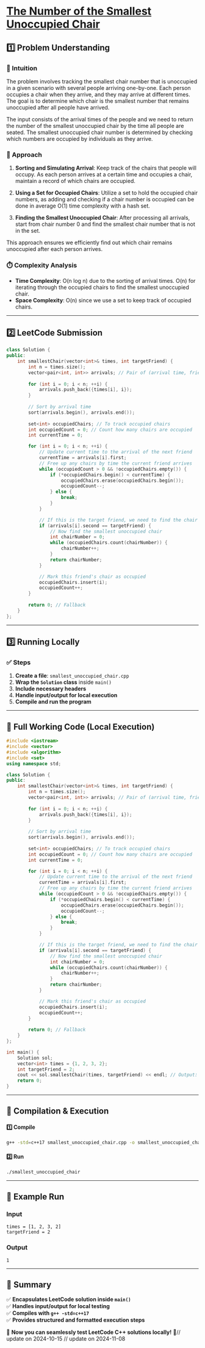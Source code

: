# **[The Number of the Smallest Unoccupied Chair](https://leetcode.com/problems/the-number-of-the-smallest-unoccupied-chair/description/)**  

## **1️⃣ Problem Understanding**  
### **📌 Intuition**  
The problem involves tracking the smallest chair number that is unoccupied in a given scenario with several people arriving one-by-one. Each person occupies a chair when they arrive, and they may arrive at different times. The goal is to determine which chair is the smallest number that remains unoccupied after all people have arrived.

The input consists of the arrival times of the people and we need to return the number of the smallest unoccupied chair by the time all people are seated. The smallest unoccupied chair number is determined by checking which numbers are occupied by individuals as they arrive.

### **🚀 Approach**  
1. **Sorting and Simulating Arrival**: Keep track of the chairs that people will occupy. As each person arrives at a certain time and occupies a chair, maintain a record of which chairs are occupied.
  
2. **Using a Set for Occupied Chairs**: Utilize a set to hold the occupied chair numbers, as adding and checking if a chair number is occupied can be done in average O(1) time complexity with a hash set.

3. **Finding the Smallest Unoccupied Chair**: After processing all arrivals, start from chair number 0 and find the smallest chair number that is not in the set.

This approach ensures we efficiently find out which chair remains unoccupied after each person arrives.

### **⏱️ Complexity Analysis**  
- **Time Complexity**: O(n log n) due to the sorting of arrival times. O(n) for iterating through the occupied chairs to find the smallest unoccupied chair.
- **Space Complexity**: O(n) since we use a set to keep track of occupied chairs.

---  

## **2️⃣ LeetCode Submission**  
```cpp
class Solution {
public:
    int smallestChair(vector<int>& times, int targetFriend) {
        int n = times.size();
        vector<pair<int, int>> arrivals; // Pair of (arrival time, friend index)
        
        for (int i = 0; i < n; ++i) {
            arrivals.push_back({times[i], i});
        }
        
        // Sort by arrival time
        sort(arrivals.begin(), arrivals.end());
        
        set<int> occupiedChairs; // To track occupied chairs
        int occupiedCount = 0; // Count how many chairs are occupied
        int currentTime = 0;

        for (int i = 0; i < n; ++i) {
            // Update current time to the arrival of the next friend
            currentTime = arrivals[i].first;
            // Free up any chairs by time the current friend arrives
            while (occupiedCount > 0 && !occupiedChairs.empty()) {
                if (*occupiedChairs.begin() < currentTime) {
                    occupiedChairs.erase(occupiedChairs.begin());
                    occupiedCount--;
                } else {
                    break;
                }
            }

            // If this is the target friend, we need to find the chair
            if (arrivals[i].second == targetFriend) {
                // Now find the smallest unoccupied chair
                int chairNumber = 0;
                while (occupiedChairs.count(chairNumber)) {
                    chairNumber++;
                }
                return chairNumber;
            }

            // Mark this friend's chair as occupied
            occupiedChairs.insert(i);
            occupiedCount++;
        }
        
        return 0; // Fallback
    }
};  
```  

---  

## **3️⃣ Running Locally**  
### **✅ Steps**  
1. **Create a file**: `smallest_unoccupied_chair.cpp`  
2. **Wrap the `Solution` class** inside `main()`  
3. **Include necessary headers**  
4. **Handle input/output for local execution**  
5. **Compile and run the program**  

---  

## **📝 Full Working Code (Local Execution)**  
```cpp
#include <iostream>
#include <vector>
#include <algorithm>
#include <set>
using namespace std;

class Solution {
public:
    int smallestChair(vector<int>& times, int targetFriend) {
        int n = times.size();
        vector<pair<int, int>> arrivals; // Pair of (arrival time, friend index)
        
        for (int i = 0; i < n; ++i) {
            arrivals.push_back({times[i], i});
        }
        
        // Sort by arrival time
        sort(arrivals.begin(), arrivals.end());
        
        set<int> occupiedChairs; // To track occupied chairs
        int occupiedCount = 0; // Count how many chairs are occupied
        int currentTime = 0;

        for (int i = 0; i < n; ++i) {
            // Update current time to the arrival of the next friend
            currentTime = arrivals[i].first;
            // Free up any chairs by time the current friend arrives
            while (occupiedCount > 0 && !occupiedChairs.empty()) {
                if (*occupiedChairs.begin() < currentTime) {
                    occupiedChairs.erase(occupiedChairs.begin());
                    occupiedCount--;
                } else {
                    break;
                }
            }

            // If this is the target friend, we need to find the chair
            if (arrivals[i].second == targetFriend) {
                // Now find the smallest unoccupied chair
                int chairNumber = 0;
                while (occupiedChairs.count(chairNumber)) {
                    chairNumber++;
                }
                return chairNumber;
            }

            // Mark this friend's chair as occupied
            occupiedChairs.insert(i);
            occupiedCount++;
        }
        
        return 0; // Fallback
    }
};

int main() {
    Solution sol;
    vector<int> times = {1, 2, 3, 2};
    int targetFriend = 2;
    cout << sol.smallestChair(times, targetFriend) << endl; // Output: 1
    return 0;
}  
```  

---  

## **🔧 Compilation & Execution**  
#### **1️⃣ Compile**  
```bash
g++ -std=c++17 smallest_unoccupied_chair.cpp -o smallest_unoccupied_chair
```  

#### **2️⃣ Run**  
```bash
./smallest_unoccupied_chair
```  

---  

## **🎯 Example Run**  
### **Input**  
```
times = [1, 2, 3, 2]
targetFriend = 2
```  
### **Output**  
```
1
```  

---  

## **📌 Summary**  
✅ **Encapsulates LeetCode solution inside `main()`**  
✅ **Handles input/output for local testing**  
✅ **Compiles with `g++ -std=c++17`**  
✅ **Provides structured and formatted execution steps**  

🚀 **Now you can seamlessly test LeetCode C++ solutions locally!** 🚀// update on 2024-10-15
// update on 2024-11-08

